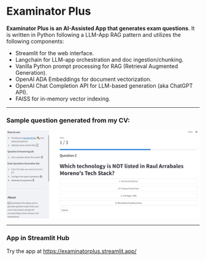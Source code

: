 # Examinator Plus

**Examinator Plus is an AI-Assisted App that generates exam questions**. It is written in Python following a LLM-App RAG pattern and utilizes the following components: 
- Streamlit for the web interface. 
- Langchain for LLM-app orchestration and doc ingestion/chunking. 
- Vanilla Python prompt processing for RAG (Retrieval Augmented Generation).
- OpenAI ADA Embeddings for document vectorization.
- OpenAI Chat Completion API for LLM-based generation (aka ChatGPT API).
- FAISS for in-memory vector indexing. 

  
<hr>

### Sample question generated from my CV:

<img src="ExaminatorPlus_Example1.JPG" width=800>

 
<hr>

### App in Streamlit Hub

Try the app at https://examinatorplus.streamlit.app/ 
